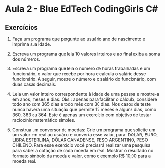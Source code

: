# Aula 2 - Blue EdTech CodingGirls C#

## Exercícios

1. Faça um programa que pergunte ao usuário ano de nascimento e imprima sua idade.

2. Escreva um programa que leia 10 valores inteiros e ao final exiba a soma dos números.

3. Escreva um programa que leia o número de horas trabalhadas e um funcionário, o valor que recebe por hora e calcula o salário desse funcionário. A seguir, mostre o número e o salário do funcionário, com duas casas decimais.

4. Leia um valor inteiro correspondente à idade de uma pessoa e mostre-a em anos, meses e dias.
Obs.: apenas para facilitar o cálculo, considere todo ano com 365 dias e todo mês com 30 dias. Nos casos de teste nunca haverá uma situação que permite 12 meses e alguns dias, como 360, 363 ou 364. Este é apenas um exercício com objetivo de testar raciocínio matemático simples.

5. Construa um conversor de moedas:
Crie um programa que solicite um um valor em real ao usuário e converta esse valor, para: DOLAR, EURO, LIBRA ESTERLINA, DÓLAR CANADENSE, PESO ARGENTINO, PESO CHILENO. 
Para esse exercício você precisará realizar uma pesquisa para saber a cotação de cada moeda em real. Mostrar o resultado no formato símbolo da moeda e valor, como o exemplo R$ 10,00 para a moeda real.
